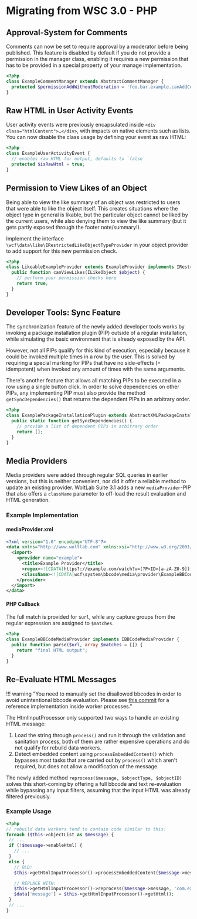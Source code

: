 # Migrating from WSC 3.0 - PHP

## Approval-System for Comments

Comments can now be set to require approval by a moderator before being published. This feature is disabled by default if you do not provide a permission in the manager class, enabling it requires a new permission that has to be provided in a special property of your manage implementation.

```php
<?php
class ExampleCommentManager extends AbstractCommentManager {
  protected $permissionAddWithoutModeration = 'foo.bar.example.canAddCommentWithoutModeration';
}
```

## Raw HTML in User Activity Events

User activity events were previously encapsulated inside `<div class="htmlContent">…</div>`, with impacts on native elements such as lists. You can now disable the class usage by defining your event as raw HTML:

```php
<?php
class ExampleUserActivityEvent {
  // enables raw HTML for output, defaults to `false`
  protected $isRawHtml = true;
}
```

## Permission to View Likes of an Object

Being able to view the like summary of an object was restricted to users that were able to like the object itself. This creates situations where the object type in general is likable, but the particular object cannot be liked by the current users, while also denying them to view the like summary (but it gets partly exposed through the footer note/summary!).

Implement the interface `\wcf\data\like\IRestrictedLikeObjectTypeProvider` in your object provider to add support for this new permission check.

```php
<?php
class LikeableExampleProvider extends ExampleProvider implements IRestrictedLikeObjectTypeProvider, IViewableLikeProvider {
  public function canViewLikes(ILikeObject $object) {
    // perform your permission checks here
    return true;
  }
}
```

## Developer Tools: Sync Feature

The synchronization feature of the newly added developer tools works by invoking a package installation plugin (PIP) outside of a regular installation, while simulating the basic environment that is already exposed by the API.

However, not all PIPs qualify for this kind of execution, especially because it could be invoked multiple times in a row by the user. This is solved by requiring a special marking for PIPs that have no side-effects (= idempotent) when invoked any amount of times with the same arguments.

There's another feature that allows all matching PIPs to be executed in a row using a single button click. In order to solve dependencies on other PIPs, any implementing PIP must also provide the method `getSyncDependencies()` that returns the dependent PIPs in an arbitrary order.

```php
<?php
class ExamplePackageInstallationPlugin extends AbstractXMLPackageInstallationPlugin implements IIdempotentPackageInstallationPlugin {
  public static function getSyncDependencies() {
    // provide a list of dependent PIPs in arbitrary order
    return [];
  }
}
```

## Media Providers

Media providers were added through regular SQL queries in earlier versions, but this is neither convenient, nor did it offer a reliable method to update an existing provider. WoltLab Suite 3.1 adds a new `mediaProvider`-PIP that also offers a `className` parameter to off-load the result evaluation and HTML generation.

### Example Implementation

#### mediaProvider.xml

```xml
<?xml version="1.0" encoding="UTF-8"?>
<data xmlns="http://www.woltlab.com" xmlns:xsi="http://www.w3.org/2001/XMLSchema-instance" xsi:schemaLocation="http://www.woltlab.com http://www.woltlab.com/XSD/tornado/mediaProvider.xsd">
  <import>
    <provider name="example">
      <title>Example Provider</title>
      <regex><![CDATA[https?://example.com/watch?v=(?P<ID>[a-zA-Z0-9])]]></regex>
      <className><![CDATA[wcf\system\bbcode\media\provider\ExampleBBCodeMediaProvider]]></className>
    </provider>
  </import>
</data>
```

#### PHP Callback

The full match is provided for `$url`, while any capture groups from the regular expression are assigned to `$matches`.

```php
<?php
class ExampleBBCodeMediaProvider implements IBBCodeMediaProvider {
  public function parse($url, array $matches = []) {
    return "final HTML output";
  }
}
```

## Re-Evaluate HTML Messages

!!! warning "You need to manually set the disallowed bbcodes in order to avoid unintentional bbcode evaluation. Please see [this commit](https://github.com/WoltLab/WCF/commit/7e058783da1378dda5393a9bb4df9cfe94e5b394) for a reference implementation inside worker processes."

The HtmlInputProcessor only supported two ways to handle an existing HTML message:

 1. Load the string through `process()` and run it through the validation and sanitation process, both of them are rather expensive operations and do not qualify for rebuild data workers.
 2. Detect embedded content using `processEmbeddedContent()` which bypasses most tasks that are carried out by `process()` which aren't required, but does not allow a modification of the message.

The newly added method `reprocess($message, $objectType, $objectID)` solves this short-coming by offering a full bbcode and text re-evaluation while bypassing any input filters, assuming that the input HTML was already filtered previously.

### Example Usage

```php
<?php
// rebuild data workers tend to contain code similar to this:
foreach ($this->objectList as $message) {
 // ...
 if (!$message->enableHtml) {
   // ...
 }
 else {
   // OLD:
   $this->getHtmlInputProcessor()->processEmbeddedContent($message->message, 'com.example.foo.message', $message->messageID);

   // REPLACE WITH:
   $this->getHtmlInputProcessor()->reprocess($message->message, 'com.example.foo.message', $message->messageID);
   $data['message'] = $this->getHtmlInputProcessor()->getHtml();
 }
 // ...
}
```
